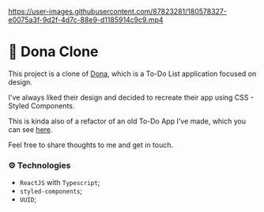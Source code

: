 https://user-images.githubusercontent.com/87823281/180578327-e0075a3f-9d2f-4d7c-88e9-d1185914c9c9.mp4

# 📃 ️Dona Clone

This project is a clone of [Dona](https://dona.ai/), which is a To-Do List application focused on design.

I've always liked their design and decided to recreate their app using CSS - Styled Components.

This is kinda also of a refactor of an old To-Do App I've made, which you can see [here](https://github.com/antoniopataro/todo-app).

Feel free to share thoughts to me and get in touch.

### ⚙️ Technologies

- `ReactJS` with `Typescript`;
- `styled-components`;
- `UUID`;
